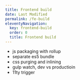```yaml
---
title: Frontend build
date: Last Modified 
permalink: /fe-build
eleventyNavigation:
  key: frontend-build
  order: 0
  title: Frontend build
---
```


- js packaging with rollup
- separate es5 bundle
- css purging and inlining
- gulp watch, dev vs productioin
- 11ty trigger

